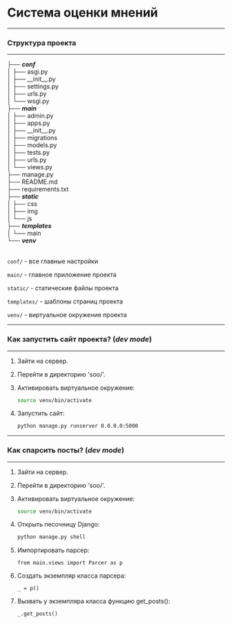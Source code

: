 # Система оценки мнений
***
### Структура проекта
***
<div>
├── <b><i>conf</i></b><br>
│   ├── asgi.py<br>
│   ├── __init__.py<br>
│   ├── settings.py<br>
│   ├── urls.py<br>
│   └── wsgi.py<br>
├── <b><i>main</i></b><br>
│   ├── admin.py<br>
│   ├── apps.py<br>
│   ├── __init__.py<br>
│   ├── migrations<br>
│   ├── models.py<br>
│   ├── tests.py<br>
│   ├── urls.py<br>
│   └── views.py<br>
├── manage.py<br>
├── README.md<br>
├── requirements.txt<br>
├── <b><i>static</i></b><br>
│   ├── css<br>
│   ├── img<br>
│   └── js<br>
├── <b><i>templates</i></b><br>
│   └── main<br>
└── <b><i>venv</i></b><br>
<br>
</div>

`conf/` - все главные настройки 

`main/` - главное приложение проекта

`static/` - статические файлы проекта

`templates/` - шаблоны страниц проекта

`venv/` - виртуальное окружение проекта

---

### Как запустить сайт проекта? (*dev mode*)
***
1. Зайти на сервер.
2. Перейти в директорию 'soo/'.
3. Активировать виртуальное окружение:

    ```bash
    source venv/bin/activate
    ```

4. Запустить сайт:

    ```bash
    python manage.py runserver 0.0.0.0:5000
    ```


***
### Как спарсить посты? (*dev mode*)
***
1. Зайти на сервер.
2. Перейти в директорию 'soo/'.
3. Активировать виртуальное окружение:

    ```bash
    source venv/bin/activate
    ```
4. Открыть песочницу Django:

    ```bash
    python manage.py shell
    ```

5. Импортировать парсер:

    ```python3
    from main.views import Parcer as p
    ```

6. Создать экземпляр класса парсера:

    ```python3
    _ = p()
    ```

7. Вызвать у экземпляра класса функцию get_posts():

    ```python3
    _.get_posts()
    ```
